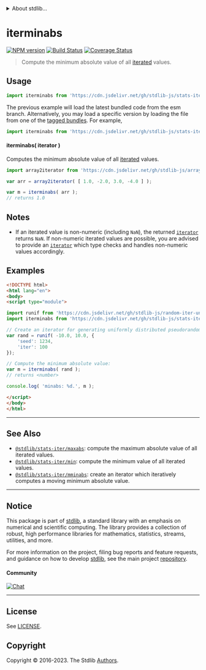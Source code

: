 <!--

@license Apache-2.0

Copyright (c) 2019 The Stdlib Authors.

Licensed under the Apache License, Version 2.0 (the "License");
you may not use this file except in compliance with the License.
You may obtain a copy of the License at

   http://www.apache.org/licenses/LICENSE-2.0

Unless required by applicable law or agreed to in writing, software
distributed under the License is distributed on an "AS IS" BASIS,
WITHOUT WARRANTIES OR CONDITIONS OF ANY KIND, either express or implied.
See the License for the specific language governing permissions and
limitations under the License.

-->


<details>
  <summary>
    About stdlib...
  </summary>
  <p>We believe in a future in which the web is a preferred environment for numerical computation. To help realize this future, we've built stdlib. stdlib is a standard library, with an emphasis on numerical and scientific computation, written in JavaScript (and C) for execution in browsers and in Node.js.</p>
  <p>The library is fully decomposable, being architected in such a way that you can swap out and mix and match APIs and functionality to cater to your exact preferences and use cases.</p>
  <p>When you use stdlib, you can be absolutely certain that you are using the most thorough, rigorous, well-written, studied, documented, tested, measured, and high-quality code out there.</p>
  <p>To join us in bringing numerical computing to the web, get started by checking us out on <a href="https://github.com/stdlib-js/stdlib">GitHub</a>, and please consider <a href="https://opencollective.com/stdlib">financially supporting stdlib</a>. We greatly appreciate your continued support!</p>
</details>

# iterminabs

[![NPM version][npm-image]][npm-url] [![Build Status][test-image]][test-url] [![Coverage Status][coverage-image]][coverage-url] <!-- [![dependencies][dependencies-image]][dependencies-url] -->

> Compute the minimum absolute value of all [iterated][mdn-iterator-protocol] values.

<section class="intro">

</section>

<!-- /.intro -->

<!-- Package usage documentation. -->



<section class="usage">

## Usage

```javascript
import iterminabs from 'https://cdn.jsdelivr.net/gh/stdlib-js/stats-iter-minabs@esm/index.mjs';
```
The previous example will load the latest bundled code from the esm branch. Alternatively, you may load a specific version by loading the file from one of the [tagged bundles](https://github.com/stdlib-js/stats-iter-minabs/tags). For example,

```javascript
import iterminabs from 'https://cdn.jsdelivr.net/gh/stdlib-js/stats-iter-minabs@v0.1.1-esm/index.mjs';
```

#### iterminabs( iterator )

Computes the minimum absolute value of all [iterated][mdn-iterator-protocol] values.

```javascript
import array2iterator from 'https://cdn.jsdelivr.net/gh/stdlib-js/array-to-iterator@esm/index.mjs';

var arr = array2iterator( [ 1.0, -2.0, 3.0, -4.0 ] );

var m = iterminabs( arr );
// returns 1.0
```

</section>

<!-- /.usage -->

<!-- Package usage notes. Make sure to keep an empty line after the `section` element and another before the `/section` close. -->

<section class="notes">

## Notes

-   If an iterated value is non-numeric (including `NaN`), the returned [`iterator`][mdn-iterator-protocol] returns `NaN`. If non-numeric iterated values are possible, you are advised to provide an [`iterator`][mdn-iterator-protocol] which type checks and handles non-numeric values accordingly.

</section>

<!-- /.notes -->

<!-- Package usage examples. -->

<section class="examples">

## Examples

<!-- eslint no-undef: "error" -->

```html
<!DOCTYPE html>
<html lang="en">
<body>
<script type="module">

import runif from 'https://cdn.jsdelivr.net/gh/stdlib-js/random-iter-uniform@esm/index.mjs';
import iterminabs from 'https://cdn.jsdelivr.net/gh/stdlib-js/stats-iter-minabs@esm/index.mjs';

// Create an iterator for generating uniformly distributed pseudorandom numbers:
var rand = runif( -10.0, 10.0, {
    'seed': 1234,
    'iter': 100
});

// Compute the minimum absolute value:
var m = iterminabs( rand );
// returns <number>

console.log( 'minabs: %d.', m );

</script>
</body>
</html>
```

</section>

<!-- /.examples -->

<!-- Section to include cited references. If references are included, add a horizontal rule *before* the section. Make sure to keep an empty line after the `section` element and another before the `/section` close. -->

<section class="references">

</section>

<!-- /.references -->

<!-- Section for related `stdlib` packages. Do not manually edit this section, as it is automatically populated. -->

<section class="related">

* * *

## See Also

-   <span class="package-name">[`@stdlib/stats-iter/maxabs`][@stdlib/stats/iter/maxabs]</span><span class="delimiter">: </span><span class="description">compute the maximum absolute value of all iterated values.</span>
-   <span class="package-name">[`@stdlib/stats-iter/min`][@stdlib/stats/iter/min]</span><span class="delimiter">: </span><span class="description">compute the minimum value of all iterated values.</span>
-   <span class="package-name">[`@stdlib/stats-iter/mminabs`][@stdlib/stats/iter/mminabs]</span><span class="delimiter">: </span><span class="description">create an iterator which iteratively computes a moving minimum absolute value.</span>

</section>

<!-- /.related -->

<!-- Section for all links. Make sure to keep an empty line after the `section` element and another before the `/section` close. -->


<section class="main-repo" >

* * *

## Notice

This package is part of [stdlib][stdlib], a standard library with an emphasis on numerical and scientific computing. The library provides a collection of robust, high performance libraries for mathematics, statistics, streams, utilities, and more.

For more information on the project, filing bug reports and feature requests, and guidance on how to develop [stdlib][stdlib], see the main project [repository][stdlib].

#### Community

[![Chat][chat-image]][chat-url]

---

## License

See [LICENSE][stdlib-license].


## Copyright

Copyright &copy; 2016-2023. The Stdlib [Authors][stdlib-authors].

</section>

<!-- /.stdlib -->

<!-- Section for all links. Make sure to keep an empty line after the `section` element and another before the `/section` close. -->

<section class="links">

[npm-image]: http://img.shields.io/npm/v/@stdlib/stats-iter-minabs.svg
[npm-url]: https://npmjs.org/package/@stdlib/stats-iter-minabs

[test-image]: https://github.com/stdlib-js/stats-iter-minabs/actions/workflows/test.yml/badge.svg?branch=v0.1.1
[test-url]: https://github.com/stdlib-js/stats-iter-minabs/actions/workflows/test.yml?query=branch:v0.1.1

[coverage-image]: https://img.shields.io/codecov/c/github/stdlib-js/stats-iter-minabs/main.svg
[coverage-url]: https://codecov.io/github/stdlib-js/stats-iter-minabs?branch=main

<!--

[dependencies-image]: https://img.shields.io/david/stdlib-js/stats-iter-minabs.svg
[dependencies-url]: https://david-dm.org/stdlib-js/stats-iter-minabs/main

-->

[chat-image]: https://img.shields.io/gitter/room/stdlib-js/stdlib.svg
[chat-url]: https://app.gitter.im/#/room/#stdlib-js_stdlib:gitter.im

[stdlib]: https://github.com/stdlib-js/stdlib

[stdlib-authors]: https://github.com/stdlib-js/stdlib/graphs/contributors

[umd]: https://github.com/umdjs/umd
[es-module]: https://developer.mozilla.org/en-US/docs/Web/JavaScript/Guide/Modules

[deno-url]: https://github.com/stdlib-js/stats-iter-minabs/tree/deno
[umd-url]: https://github.com/stdlib-js/stats-iter-minabs/tree/umd
[esm-url]: https://github.com/stdlib-js/stats-iter-minabs/tree/esm
[branches-url]: https://github.com/stdlib-js/stats-iter-minabs/blob/main/branches.md

[stdlib-license]: https://raw.githubusercontent.com/stdlib-js/stats-iter-minabs/main/LICENSE

[mdn-iterator-protocol]: https://developer.mozilla.org/en-US/docs/Web/JavaScript/Reference/Iteration_protocols#The_iterator_protocol

<!-- <related-links> -->

[@stdlib/stats/iter/maxabs]: https://github.com/stdlib-js/stats-iter-maxabs/tree/esm

[@stdlib/stats/iter/min]: https://github.com/stdlib-js/stats-iter-min/tree/esm

[@stdlib/stats/iter/mminabs]: https://github.com/stdlib-js/stats-iter-mminabs/tree/esm

<!-- </related-links> -->

</section>

<!-- /.links -->
